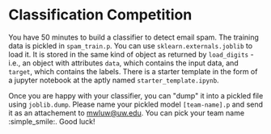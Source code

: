 # Classification Competition

You have 50 minutes to build a classifier to detect email spam. The training data is pickled in `spam_train.p`. You can use `sklearn.externals.joblib` to load it. It is stored in the same kind of object as returned by `load_digits` - i.e., an object with attributes `data`, which contains the input data, and `target`, which contains the labels. There is a starter template in the form of a jupyter notebook at the aptly named `starter_template.ipynb`.

Once you are happy with your classifier, you can "dump" it into a pickled file using `joblib.dump`. Please name your pickled model `[team-name].p` and send it as an attachement to mwluw@uw.edu. You can pick your team name :simple_smile:. Good luck! 
